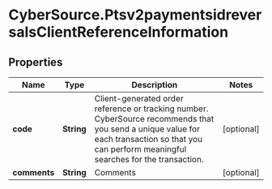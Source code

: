 # CyberSource.Ptsv2paymentsidreversalsClientReferenceInformation

## Properties
Name | Type | Description | Notes
------------ | ------------- | ------------- | -------------
**code** | **String** | Client-generated order reference or tracking number. CyberSource recommends that you send a unique value for each transaction so that you can perform meaningful searches for the transaction.  | [optional] 
**comments** | **String** | Comments | [optional] 


